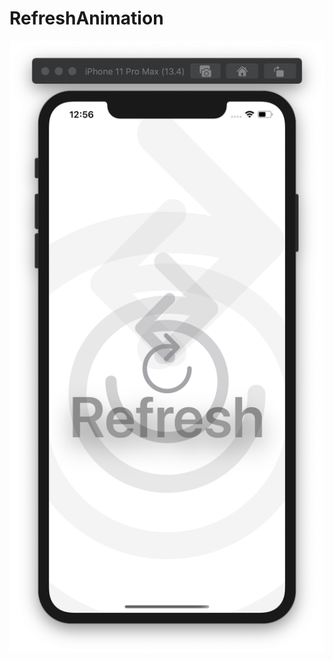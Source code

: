 # RefreshAnimation

![](https://github.com/ram4ik/RefreshAnimation/blob/master/RefreshAnimation/Assets.xcassets/Screenshot%202020-04-22%20at%2012.56.09.imageset/Screenshot%202020-04-22%20at%2012.56.09.png)
